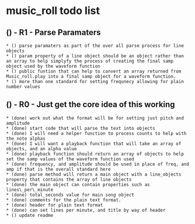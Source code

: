 # music_roll todo list

## () - R1 - Parse Paramaters
    * () parse paramaters as part of the over all parse process for line objects
    * () param property of a line object should be an object rather than an array to help simplyfy the process of creating the final samp object used by the waveform function
    * () public funtion that can help to convert an array returned from Music_roll.play into a final samp object for a waveform function.
    * () more than one standard for setting frequnecy allowing for plain number values
    
## () - R0 - Just get the core idea of this working
    * (done) work out what the format will be for setting just pitch and amplitude
    * (done) start code that will parse the text into objects
    * (done) I will need a helper function to process counts to help with the note alphas
    * (done) I will want a playback function that will take an array of objects, and an alpha value
    * (done) playback function should return an array of objects to help set the samp values of the waveform function used
    * (done) frequency, and amplitude should be used in place of freq, and amp if that is the overall standard here
    * (done) parse method will return a main object with a line_objects property that contains the array of line objects
    * (done) the main object can contain properties such as lines\_per\_minute
    * (done) total_seconds value for main song object
    * (done) comments for the plain text format.
    * (done) header for plain text format
    * (done) can set lines per minute, and title by way of header
    * () update readme
    
